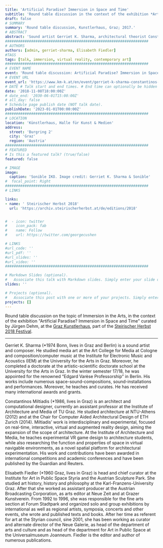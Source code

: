 ```yaml
---
title: 'Artificial Paradise? Immersion in Space and Time'
subtitle: 'Round table discussion in the context of the exhibition *Artificial Paradise? Immersion in Space and Time*.'
draft: false
# SUMMARY
summary: 'Round table discussion, Kunstlerhaus, Graz; 2017.'
# ABSTRACT 
abstract: 'Sound artist Gerriet K. Sharma, architectural theorist Constantinos Miltiadis and curator Elisabeth Fiedler will join for a round table discussion on immersive phenomena between sound and sculpture. As a starting point for the discussion serves the immersive space-sound-composition “Mirage Redux”, which Gerriet K. Sharma presents as part of the exhibition “Artificial Paradise? Immersion in Space and Time” in the darkened apse of the Künstlerhaus.'
##################################################################
# AUTHORS 
authors: [admin, gerriet-sharma, Elisabeth Fiedler]
#TAGS
tags: [talk, immersion, virtual reality, contemporary art]
##################################################################
# EVENT NAME 
event: 'Round table discussion: Artificial Paradise? Immersion in Space and Time'
# EVENT URL 
event_url: 'https://www.km-k.at/en/event/gerriet-k-sharma-constantinos-miltiadis-elisabeth-fiedler/'
# DATE # Talk start and end times. # End time can optionally be hidden by prefixing the line with `#`.
date: '2018-11-08T18:00:00Z'
# date_end: '2030-06-01T15:00:00Z'
# all_day: false
# Schedule page publish date (NOT talk date).
publishDate: '2023-01-01T00:00:00Z'
##################################################################
# LOCATION 
location: 'Künstlerhaus, Halle für Kunst & Medien'
address:
  street: 'Burgring 2'
  city: 'Graz'
  region: 'Austria'
##################################################################
# FEATURED
# Is this a featured talk? (true/false)
featured: false

# IMAGE 
image:
  caption: 'Sonible IKO. Image credit: Gerriet K. Sharma & Sonible'
#  focal_point: Right
##################################################################
# LINKS 

links: 
- name: ' Steirischer Herbst 2018'
  url: 'https://archiv.steirischerherbst.at/de/editions/2018'


#  - icon: twitter
#    icon_pack: fab
#    name: Follow
#    url: https://twitter.com/georgecushen

# LINKS 
#url_code: ''
#url_pdf: ''
#url_slides: ''
#url_video: ''
##################################################################

# Markdown Slides (optional).
#   Associate this talk with Markdown slides. Simply enter your slide deck's filename without extension. Otherwise, set `slides = ""`.
slides: ''

# Projects (optional).
#   Associate this post with one or more of your projects. Simply enter your project's folder or file name without extension. Otherwise, set `projects = []`.
projects: []
---
```


Round table discussion on the topic of Immersion in the Arts, in the context of the exhibition "Artificial Paradise? Immersion in Space and Time" curated by Jürgen Dehm, at the [Graz Kunstlerhaus](https://www.km-k.at/en/), part of the [Steirischer Herbst 2018 Festival](https://www.steirischerherbst.at/en).

---


Gerriet K. Sharma (*1974 Bonn, lives in Graz and Berlin) is a sound artist and composer. He studied media art at the Art College for Media at Cologne and composition/computer music at the Institute for Electronic Music and Acoustics (IEM) at the University for the Arts in Graz. Moreover, he completed a doctorate at the artistic-scientific doctorate school at the University for the Arts in Graz. In the winter semester 17/18, he was appointed for the renowned “Edgard Varèse Professorship” in Berlin. His works include numerous space-sound-compositions, sound-installations and performances. Moreover, he teaches and curates. He has received many international awards and grants.

Constantinos Miltiadis (*1986, lives in Graz) is an architect and computational designer, currently an assistant professor at the Institute of Architecture and Media of TU Graz. He studied architecture at NTU-Athens (2012) and at the Chair for Computer Aided Architectural Design of ETH Zurich (2014). Miltiadis’ work is interdisciplinary and experimental, focused on real-time, interactive, virtual and augmented reality design, aiming the expansion of the scope of architecture. At the Institute of Architecture and Media, he teaches experimental VR game design to architecture students, while also researching the function and properties of space in virtual navigable environments, as a novel spatial platform for architectural experimentation. His work and contributions have been awarded in international competitions and academic conferences and have been published by the Guardian and Reuters.

Elisabeth Fiedler (*1960 Graz, lives in Graz) is head and chief curator at the Institute for Art in Public Space Styria and the Austrian Sculpture Park. She studied art history, history and philosophy at the Karl-Franzens-University Graz. After that she worked as assistant producer at the Austrian Broadcasting Corporation, as arts editor at Neue Zeit and at Grazer Kunstverein. From 1992 to 1996, she was responsible for the fine arts section at Forum Stadtpark and organized solo and group exhibitions by international as well as regional artists, symposia, concerts and other events, she wrote and published texts and books. After her time as referent for art at the Styrian council, sine 2001, she has been working as curator and alternate director of the Neue Galerie, as head of the department of arts and culture and as head of the department for Art in Public Space at the Universalmuseum Joanneum. Fiedler is the editor and author of numerous publications.